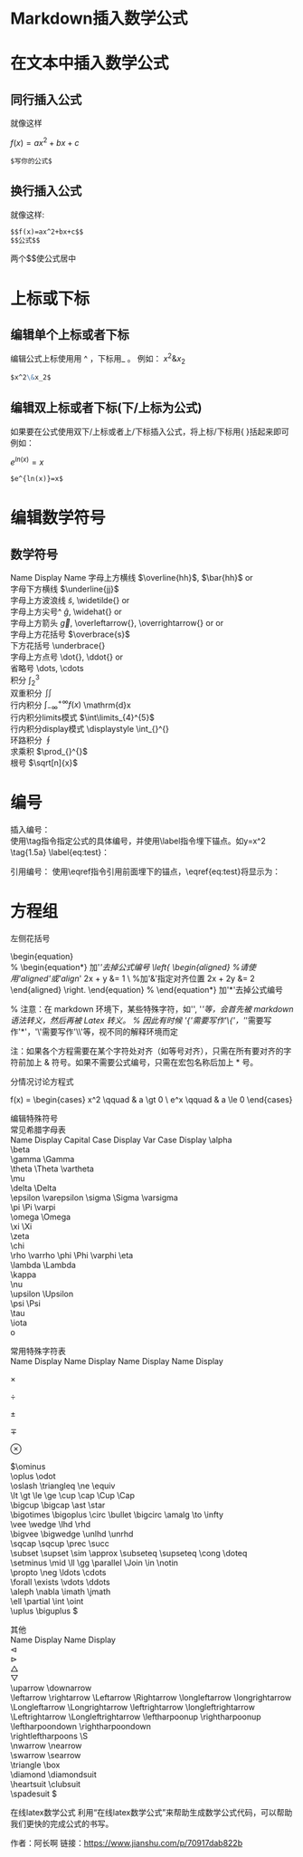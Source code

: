 # Markdown插入数学公式

# 在文本中插入数学公式
## 同行插入公式
就像这样 

$f(x)=ax^2+bx+c$
```
$写你的公式$ 
```
## 换行插入公式
就像这样:

```md
$$f(x)=ax^2+bx+c$$
$$公式$$
```
两个$$使公式居中
# 上标或下标
## 编辑单个上标或者下标
编辑公式上标使用用 ^ ，下标用_ 。
例如：  $x^2\&x_2$ 
```md
$x^2\&x_2$
```
## 编辑双上标或者下标(下/上标为公式)
如果要在公式使用双下/上标或者上/下标插入公式，将上标/下标用{ }括起来即可
例如：  

$e^{ln(x)}=x$
```md
$e^{ln(x)}=x$
```

# 编辑数学符号
## 数学符号
Name	Display	Name
字母上方横线	$\overline{hh}$, $\bar{hh}$ or    
字母下方横线	$\underline{jj}$	  
字母上方波浪线	$\tilde{s}$, \widetilde{}	 or   
字母上方尖号^	$\hat{g}$, \widehat{}	 or   
字母上方箭头	$\vec{g}$, \overleftarrow{}, \overrightarrow{}	 or  or   
字母上方花括号	$\overbrace{s}$	  
下方花括号	\underbrace{}	  
字母上方点号	\dot{}, \ddot{}	 or   
省略号	\dots, \cdots	  
积分	$\int_{2}^{3}$	   
双重积分	$\iint$	  
行内积分	$\int_{-\infty}^{+\infty}f(x)$ \mathrm{d}x	  
行内积分limits模式	$\int\limits_{4}^{5}$	  
行内积分display模式	\displaystyle \int_{}^{}	  
环路积分	$\oint$	  
求乘积	$\prod_{}^{}$	  
根号	$\sqrt[n]{x}$	  
# 编号  
插入编号：  
使用\tag指令指定公式的具体编号，并使用\label指令埋下锚点。如y=x^2 \tag{1.5a} \label{eq:test}：


引用编号：
使用\eqref指令引用前面埋下的锚点，\eqref{eq:test}将显示为：


# 方程组
左侧花括号

\begin{equation}  
% \begin{equation*} 加'*'去掉公式编号
\left\{
\begin{aligned}     %请使用'aligned'或'align*'
2x + y &= 1  \\     %加'&'指定对齐位置
2x + 2y &= 2
\end{aligned}
\right.
\end{equation}
% \end{equation*}   加'*'去掉公式编号

% 注意：在 markdown 环境下，某些特殊字符，如'\', '*'等，会首先被 markdown 语法转义，然后再被 Latex 转义。
% 因此有时候 '\{'需要写作'\\{'，'*'需要写作'\*'，'\\'需要写作'\\\\'等，视不同的解释环境而定


注：如果各个方程需要在某个字符处对齐（如等号对齐），只需在所有要对齐的字符前加上 & 符号。如果不需要公式编号，只需在宏包名称后加上 * 号。

分情况讨论方程式

f(x) =
\begin{cases}
x^2 \qquad & a \gt 0 \\
e^x \qquad & a \le 0
\end{cases}




编辑特殊符号  
常见希腊字母表  
Name	Display	Capital Case	Display	Var Case	Display
\alpha					
\beta					
\gamma		\Gamma			
\theta		\Theta		\vartheta	
\mu					
\delta		\Delta			
\epsilon				\varepsilon	
\sigma		\Sigma		\varsigma	
\pi		\Pi		\varpi	
\omega		\Omega			
\xi		\Xi			
\zeta					
\chi					
\rho				\varrho	
\phi		\Phi		\varphi	
\eta					
\lambda		\Lambda			
\kappa					
\nu					
\upsilon		\Upsilon			
\psi		\Psi			
\tau					
\iota					
o		  

常用特殊字符表  
Name	Display	Name	Display	Name	Display	Name	Display  

$\times$	

$\div$

$\pm$		

$\mp$

$\otimes$

$\ominus	  
 \oplus		\odot	
\oslash		\triangleq		\ne		\equiv	
\lt		\gt		\le		\ge	
\cup		\cap		\Cup		\Cap	
\bigcup		\bigcap		\ast		\star	
\bigotimes		\bigoplus		\circ		\bullet	
\bigcirc		\amalg		\to		\infty	
\vee		\wedge		\lhd		\rhd	
\bigvee		\bigwedge		\unlhd		\unrhd	
\sqcap		\sqcup		\prec		\succ	
\subset		\supset		\sim		\approx	
\subseteq		\supseteq		\cong		\doteq	
\setminus		\mid		\ll		\gg	
\parallel		\Join		\in		\notin	
\propto		\neg		\ldots		\cdots	
\forall		\exists		\vdots		\ddots	
\aleph		\nabla		\imath		\jmath	
\ell		\partial		\int		\oint	
\uplus		\biguplus	$			


其他  
Name	Display	Name	Display  
$\triangleleft$	  
$\triangleright$  	  
$\bigtriangleup$    
$\bigtriangledown$    	
\uparrow		\downarrow	
\leftarrow		\rightarrow	
\Leftarrow		\Rightarrow	
\longleftarrow		\longrightarrow	
\Longleftarrow		\Longrightarrow	
\leftrightarrow		\longleftrightarrow	
\Leftrightarrow		\Longleftrightarrow	
\leftharpoonup		\rightharpoonup	
\leftharpoondown		\rightharpoondown	
\rightleftharpoons		\S	
\nwarrow		\nearrow	
\swarrow		\searrow	
\triangle		\box	
\diamond		\diamondsuit	
\heartsuit		\clubsuit	
\spadesuit	$

在线latex数学公式
利用“在线latex数学公式”来帮助生成数学公式代码，可以帮助我们更快的完成公式的书写。

作者：阿长啊
链接：https://www.jianshu.com/p/70917dab822b
